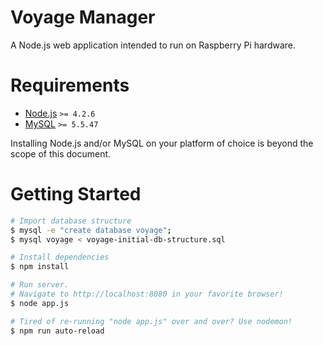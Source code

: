 # Voyage Manager

A Node.js web application intended to run on Raspberry Pi hardware.

# Requirements

 - [Node.js][1] `>= 4.2.6`
 - [MySQL][2] `>= 5.5.47`

Installing Node.js and/or MySQL on your platform of choice is beyond the scope of this document.

# Getting Started

```bash
# Import database structure
$ mysql -e "create database voyage";
$ mysql voyage < voyage-initial-db-structure.sql

# Install dependencies
$ npm install

# Run server.
# Navigate to http://localhost:8080 in your favorite browser!
$ node app.js

# Tired of re-running "node app.js" over and over? Use nodemon!
$ npm run auto-reload
```

[1]: https://nodejs.org/en/
[2]: https://www.mysql.com/products/community/
